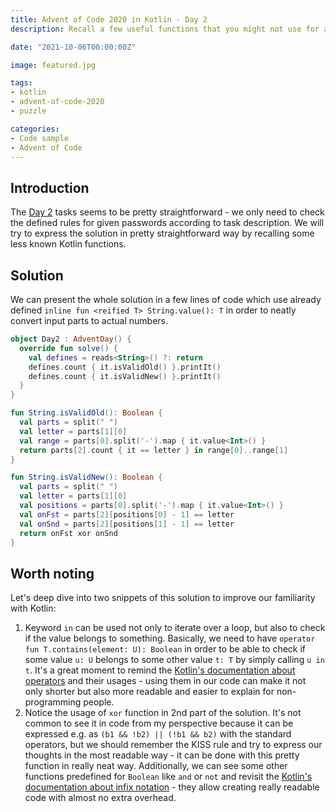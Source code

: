 ```yaml
---
title: Advent of Code 2020 in Kotlin - Day 2
description: Recall a few useful functions that you might not use for a long time.

date: "2021-10-06T00:00:00Z"

image: featured.jpg

tags:
- kotlin
- advent-of-code-2020
- puzzle

categories:
- Code sample
- Advent of Code
---
```


## Introduction

The [Day 2](https://adventofcode.com/2020/day/2) tasks seems to be pretty straightforward - we only need to check the
defined rules for given passwords according to task description. We will try to express the solution in pretty straightforward
way by recalling some less known Kotlin functions.

## Solution

We can present the whole solution in a few lines of code which use already defined `inline fun <reified T> String.value(): T`
in order to neatly convert input parts to actual numbers.

```kotlin
object Day2 : AdventDay() {
  override fun solve() {
    val defines = reads<String>() ?: return
    defines.count { it.isValidOld() }.printIt()
    defines.count { it.isValidNew() }.printIt()
  }
}

fun String.isValidOld(): Boolean {
  val parts = split(" ")
  val letter = parts[1][0]
  val range = parts[0].split('-').map { it.value<Int>() }
  return parts[2].count { it == letter } in range[0]..range[1]
}

fun String.isValidNew(): Boolean {
  val parts = split(" ")
  val letter = parts[1][0]
  val positions = parts[0].split('-').map { it.value<Int>() }
  val onFst = parts[2][positions[0] - 1] == letter
  val onSnd = parts[2][positions[1] - 1] == letter
  return onFst xor onSnd
}

```

## Worth noting

Let's deep dive into two snippets of this solution to improve our familiarity with Kotlin:

  1. Keyword `in` can be used not only to iterate over a loop, but also to check if the value belongs to something.
  Basically, we need to have `operator fun T.contains(element: U): Boolean` in order to be able to check if some
  value `u: U` belongs to some other value `t: T` by simply calling `u in t`. It's a great moment to remind the
  [Kotlin's documentation about operators](https://kotlinlang.org/docs/operator-overloading.html)
  and their usages - using them in our code can make it not only shorter
  but also more readable and easier to explain for non-programming people.
  2. Notice the usage of `xor` function in 2nd part of the solution. It's not common to see it in code from my perspective
  because it can be expressed e.g. as `(b1 && !b2) || (!b1 && b2)` with the standard operators, but we should remember
  the KISS rule and try to express our thoughts in the most readable way - it can be done with this pretty function
  in really neat way. Additionally, we can see some other functions predefined for `Boolean` like `and` or `not` and
  revisit the [Kotlin's documentation about infix notation](https://kotlinlang.org/docs/functions.html#infix-notation) -
  they allow creating really readable code with almost no extra overhead.


